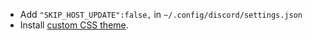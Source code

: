 * Add `"SKIP_HOST_UPDATE":false,` in `~/.config/discord/settings.json`
* Install [custom CSS theme](https://github.com/MujtabaAsim/GruvboxLight-Discord/tree/main). 
